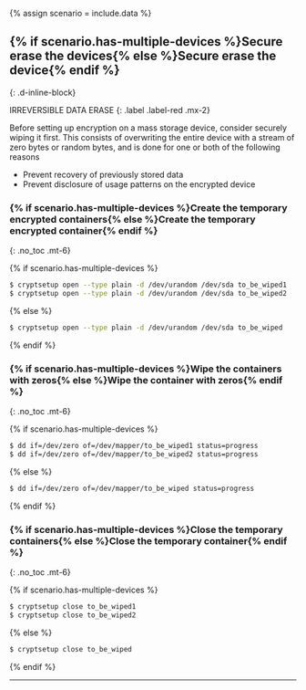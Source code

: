 {% assign scenario = include.data %}

## {% if scenario.has-multiple-devices %}Secure erase the devices{% else %}Secure erase the device{% endif %}
{: .d-inline-block}

IRREVERSIBLE DATA ERASE
{: .label .label-red .mx-2}

Before setting up encryption on a mass storage device, consider securely wiping it first. This consists of overwriting the entire device with a stream of zero bytes or random bytes, and is done for one or both of the following reasons

- Prevent recovery of previously stored data
- Prevent disclosure of usage patterns on the encrypted device

### {% if scenario.has-multiple-devices %}Create the temporary encrypted containers{% else %}Create the temporary encrypted container{% endif %}
{: .no_toc .mt-6}

{% if scenario.has-multiple-devices %}
```bash
$ cryptsetup open --type plain -d /dev/urandom /dev/sda to_be_wiped1
$ cryptsetup open --type plain -d /dev/urandom /dev/sda to_be_wiped2
```
{% else %}
```bash
$ cryptsetup open --type plain -d /dev/urandom /dev/sda to_be_wiped
```
{% endif %}

### {% if scenario.has-multiple-devices %}Wipe the containers with zeros{% else %}Wipe the container with zeros{% endif %}
{: .no_toc .mt-6}

{% if scenario.has-multiple-devices %}
```bash
$ dd if=/dev/zero of=/dev/mapper/to_be_wiped1 status=progress
$ dd if=/dev/zero of=/dev/mapper/to_be_wiped2 status=progress
```
{% else %}
```bash
$ dd if=/dev/zero of=/dev/mapper/to_be_wiped status=progress
```
{% endif %}

### {% if scenario.has-multiple-devices %}Close the temporary containers{% else %}Close the temporary container{% endif %}
{: .no_toc .mt-6}

{% if scenario.has-multiple-devices %}
```bash
$ cryptsetup close to_be_wiped1
$ cryptsetup close to_be_wiped2
```
{% else %}
```bash
$ cryptsetup close to_be_wiped
```
{% endif %}

---
